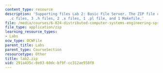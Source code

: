 ```yaml
---
content_type: resource
description: 'Supporting files Lab 2: Basic File Server. The ZIP file contains: 5
  .c files, 3 .h files, 2 .x files, 1 .pl file, and 1 Makefile.'
file: /media/courses/6-824-distributed-computer-systems-engineering-spring-2006/291a435c6e8360dcbf9fcc312ae558f8_lab2.zip
file_type: application/zip
learning_resource_types:
- Labs
ocw_type: OCWFile
parent_title: Labs
parent_type: CourseSection
resourcetype: Other
title: lab2.zip
uid: 291a435c-6e83-60dc-bf9f-cc312ae558f8
---
```

